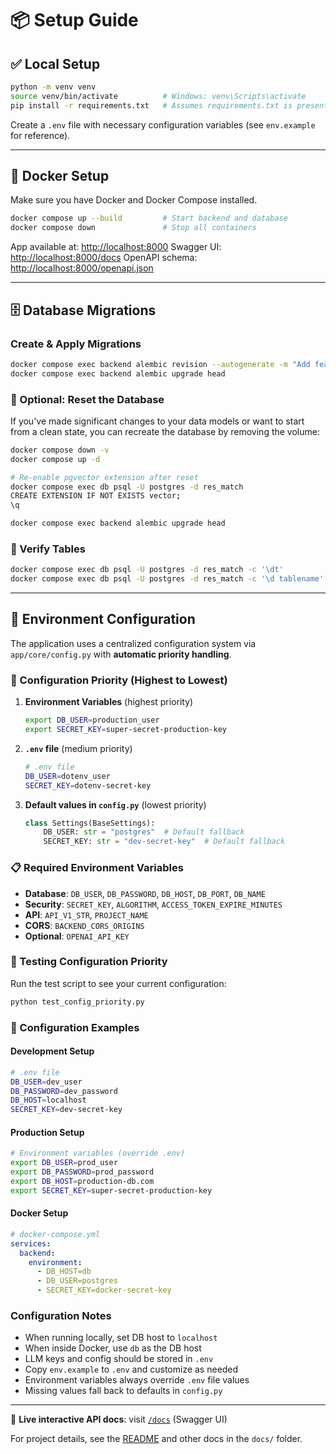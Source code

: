 # 📦 Setup Guide

## ✅ Local Setup

```bash
python -m venv venv
source venv/bin/activate          # Windows: venv\Scripts\activate
pip install -r requirements.txt   # Assumes requirements.txt is present
```

Create a `.env` file with necessary configuration variables (see `env.example` for reference).

---

## 🐳 Docker Setup

Make sure you have Docker and Docker Compose installed.

```bash
docker compose up --build         # Start backend and database
docker compose down               # Stop all containers
```

App available at: [http://localhost:8000](http://localhost:8000)
Swagger UI: [http://localhost:8000/docs](http://localhost:8000/docs)
OpenAPI schema: [http://localhost:8000/openapi.json](http://localhost:8000/openapi.json)

---

## 🗄️ Database Migrations

### Create & Apply Migrations

```bash
docker compose exec backend alembic revision --autogenerate -m "Add feature"
docker compose exec backend alembic upgrade head
```

### 🧹 Optional: Reset the Database

If you've made significant changes to your data models or want to start from a clean state, you can recreate the database by removing the volume:

```bash
docker compose down -v
docker compose up -d

# Re-enable pgvector extension after reset
docker compose exec db psql -U postgres -d res_match
CREATE EXTENSION IF NOT EXISTS vector;
\q

docker compose exec backend alembic upgrade head
```

### 🧪 Verify Tables

```bash
docker compose exec db psql -U postgres -d res_match -c '\dt'
docker compose exec db psql -U postgres -d res_match -c '\d tablename'
```

---

## 🔐 Environment Configuration

The application uses a centralized configuration system via `app/core/config.py` with **automatic priority handling**.

### 🔄 Configuration Priority (Highest to Lowest)

1. **Environment Variables** (highest priority)

   ```bash
   export DB_USER=production_user
   export SECRET_KEY=super-secret-production-key
   ```

2. **`.env` file** (medium priority)

   ```bash
   # .env file
   DB_USER=dotenv_user
   SECRET_KEY=dotenv-secret-key
   ```

3. **Default values in `config.py`** (lowest priority)
   ```python
   class Settings(BaseSettings):
       DB_USER: str = "postgres"  # Default fallback
       SECRET_KEY: str = "dev-secret-key"  # Default fallback
   ```

### 📋 Required Environment Variables

- **Database**: `DB_USER`, `DB_PASSWORD`, `DB_HOST`, `DB_PORT`, `DB_NAME`
- **Security**: `SECRET_KEY`, `ALGORITHM`, `ACCESS_TOKEN_EXPIRE_MINUTES`
- **API**: `API_V1_STR`, `PROJECT_NAME`
- **CORS**: `BACKEND_CORS_ORIGINS`
- **Optional**: `OPENAI_API_KEY`

### 🧪 Testing Configuration Priority

Run the test script to see your current configuration:

```bash
python test_config_priority.py
```

### 📝 Configuration Examples

#### Development Setup

```bash
# .env file
DB_USER=dev_user
DB_PASSWORD=dev_password
DB_HOST=localhost
SECRET_KEY=dev-secret-key
```

#### Production Setup

```bash
# Environment variables (override .env)
export DB_USER=prod_user
export DB_PASSWORD=prod_password
export DB_HOST=production-db.com
export SECRET_KEY=super-secret-production-key
```

#### Docker Setup

```yaml
# docker-compose.yml
services:
  backend:
    environment:
      - DB_HOST=db
      - DB_USER=postgres
      - SECRET_KEY=docker-secret-key
```

### Configuration Notes

- When running locally, set DB host to `localhost`
- When inside Docker, use `db` as the DB host
- LLM keys and config should be stored in `.env`
- Copy `env.example` to `.env` and customize as needed
- Environment variables always override `.env` file values
- Missing values fall back to defaults in `config.py`

---

🔗 **Live interactive API docs**: visit [`/docs`](http://localhost:8000/docs) (Swagger UI)

For project details, see the [README](../README.md) and other docs in the `docs/` folder.
